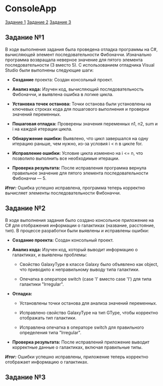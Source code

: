 # ConsoleApp

[Задание 1](section#1)
[Задание 2](section#2)
[Задание 3](section#3)



<a id="section1"></a>
## Задание №1
В ходе выполнения задания была проведена отладка программы на C#, вычисляющей элемент последовательности Фибоначчи. Изначально программа возвращала неверное значение для пятого элемента последовательности (3 вместо 5). С использованием отладчика Visual Studio были выполнены следующие шаги:

 - **Создание** проекта: Создан консольный проект.

 - **Анализ кода:** Изучен код, вычисляющий последовательность Фибоначчи, и выявлена ошибка в логике цикла.

 - **Установка точек останова:** Точки останова были установлены на ключевых строках кода для пошагового выполнения и проверки значений переменных.

 - **Пошаговая отладка:** Проверены значения переменных n1, n2, sum и i на каждой итерации цикла.

 - **Обнаружение ошибки:** Выявлено, что цикл завершался на одну итерацию раньше, чем нужно, из-за условия i < n в цикле for.

 - **Исправление ошибки:** Условие цикла изменено на i <= n, что позволило выполнить все необходимые итерации.

 - **Проверка результата:** После исправления программа вернула правильное значение для пятого элемента последовательности Фибоначчи — 5.

***Итог:*** Ошибка успешно исправлена, программа теперь корректно вычисляет элементы последовательности Фибоначчи.



<a id="section2"></a>
## Задание №2
В ходе выполнения задания было создано консольное приложение на C# для отображения информации о галактиках (название, расстояние, тип). В процессе разработки были выявлены и исправлены ошибки:

 - **Создание проекта:** Создан консольный проект.

 - **Анализ кода:** Изучен код, который выводит информацию о галактиках, и выявлены проблемы:

   - Свойство GalaxyType в классе Galaxy было объявлено как object, что приводило к неправильному выводу типа галактики.

   - Опечатка в операторе switch (case 'l' вместо case 'I') для типа галактики "Irregular".

 - **Отладка:**

   - Установлены точки останова для анализа значений переменных.

   - Исправлено свойство GalaxyType на тип GType, чтобы корректно отображать тип галактики.

   - Исправлена опечатка в операторе switch для правильного определения типа "Irregular".

 - **Проверка результата:** После исправлений приложение выводит корректные данные о галактиках, включая правильные типы.

***Итог:*** Ошибки успешно исправлены, приложение теперь корректно отображает информацию о галактиках.


<a id="section3"></a>
## Задание №3
